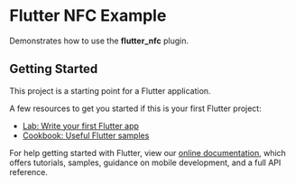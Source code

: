 # Flutter NFC Example

Demonstrates how to use the **flutter_nfc** plugin.

## Getting Started

This project is a starting point for a Flutter application.

A few resources to get you started if this is your first Flutter project:

 * [Lab: Write your first Flutter app](https://flutter.dev/docs/get-started/codelab)
 * [Cookbook: Useful Flutter samples](https://flutter.dev/docs/cookbook)

For help getting started with Flutter, view our [online documentation](https://flutter.dev/docs), which offers tutorials, samples, guidance on mobile development, and a full API reference.